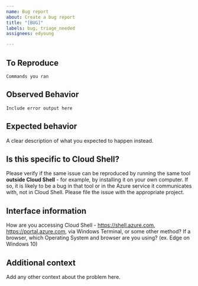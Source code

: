 ```yaml
---
name: Bug report
about: Create a bug report
title: "[BUG]"
labels: bug, triage_needed
assignees: edyoung

---
```


## To Reproduce

```
Commands you ran
```

## Observed Behavior

```
Include error output here
```

## Expected behavior

A clear description of what you expected to happen instead.

## Is this specific to Cloud Shell?
Please verify if the same issue can be reproduced by running the same tool **outside Cloud Shell** - for example,
by installing it on your own computer. If so, it is likely to be a bug in that tool or in the Azure service it communicates with, 
not in Cloud Shell. Please file the issue with the appropriate project.

## Interface information
How are you accessing Cloud Shell - https://shell.azure.com, https://portal.azure.com, via Windows Terminal, or some other method?
If a browser, which Operating System and browser are you using? (ex. Edge on Windows 10)

## Additional context
Add any other context about the problem here.
